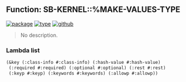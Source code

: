 ## Function: SB-KERNEL::%MAKE-VALUES-TYPE
[![package](https://img.shields.io/badge/Package-SB--KERNEL-5f9ea0.svg?style=social&colorA=999999)](../) [![type](https://img.shields.io/badge/Type-Function-5f9ea0.svg?style=social&colorA=999999)](../#function) [![github](https://img.shields.io/badge/GitHub-View_the_source-5f9ea0.svg?style=social&colorA=999999&logo=github)](https://github.com/sbcl/sbcl/blob/master/src/code/early-type.lisp/) 

> No description.

### Lambda list
```cl
(&key (:class-info #:class-info) (:hash-value #:hash-value)
 (:required #:required) (:optional #:optional) (:rest #:rest)
 (:keyp #:keyp) (:keywords #:keywords) (:allowp #:allowp))
```
